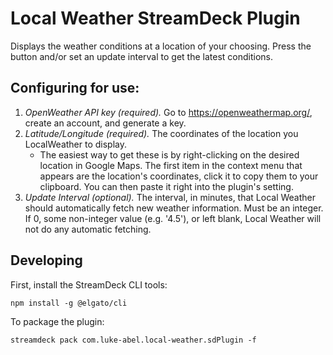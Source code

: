 # Local Weather StreamDeck Plugin
Displays the weather conditions at a location of your choosing. Press the button and/or set an update interval to get the latest conditions.

## Configuring for use:
1. *OpenWeather API key (required).* Go to https://openweathermap.org/, create an account, and generate a key.
2. *Latitude/Longitude (required).* The coordinates of the location you LocalWeather to display.
    - The easiest way to get these is by right-clicking on the desired location in Google Maps. The first item in the context menu that appears are the location's coordinates, click it to copy them to your clipboard. You can then paste it right into the plugin's setting.
3. *Update Interval (optional).* The interval, in minutes, that Local Weather should automatically fetch new weather information. Must be an integer. If 0, some non-integer value (e.g. '4.5'), or left blank, Local Weather will not do any automatic fetching.

## Developing
First, install the StreamDeck CLI tools:
```
npm install -g @elgato/cli
```

To package the plugin:
```
streamdeck pack com.luke-abel.local-weather.sdPlugin -f
```
